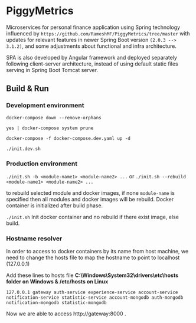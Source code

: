 # PiggyMetrics
Microservices for personal finance application using Spring technology influenced by `https://github.com/RameshMF/PiggyMetrics/tree/master` with updates for relevant features in newer Spring Boot version `(2.0.3 --> 3.1.2)`, and some adjustments about functional and infra architecture.

SPA is also developed by Angular framework and deployed separately following client-server architecture, instead of using default static files serving in Spring Boot Tomcat server.

## Build & Run
### Development environment
`docker-compose down --remove-orphans`

`yes | docker-compose system prune`

`docker-compose -f docker-compose.dev.yaml up -d`

`./init.dev.sh`

### Production environment
`./init.sh -b <module-name1> <module-name2> ...`
or
`./init.sh --rebuild <module-name1> <module-name2> ...` 

to rebuild selected module and docker images, if none `module-name` is specified then all modules and docker images will be rebuild. Docker container is initialized after build phase.

`./init.sh` 
Init docker container and no rebuild if there exist image, else build.

### Hostname resolver
In order to access to docker containers by its name from host machine, we need to change the hosts file to map the hostname to point to localhost (127.0.0.1)

Add these lines to hosts file ****C:\Windows\System32\drivers\etc\hosts folder on Windows & /etc/hosts on Linux****

`127.0.0.1 gateway auth-service experience-service account-service notification-service statistic-service account-mongodb auth-mongodb notification-mongodb statistic-mongodb`

Now we are able to access http://gateway:8000 .